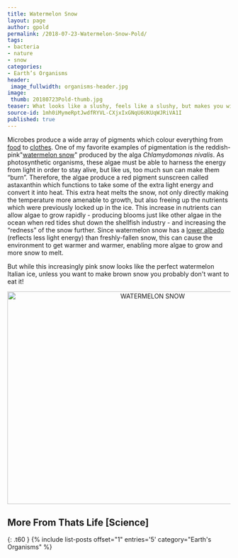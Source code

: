 ```yaml
---
title: Watermelon Snow
layout: page
author: gpold
permalink: /2018-07-23-Watermelon-Snow-Pold/
tags:
- bacteria
- nature
- snow
categories:
- Earth’s Organisms
header:
 image_fullwidth: organisms-header.jpg
image:
 thumb: 20180723Pold-thumb.jpg
teaser: What looks like a slushy, feels like a slushy, but makes you wish you hadn’t eaten it?
source-id: 1mh0iMymeRptJwdfRYVL-CXjxIxGNqU6UKUqWJRiVA1I
published: true
---
```

Microbes produce a wide array of pigments which colour everything from [food](https://microbewiki.kenyon.edu/index.php/Industrial_Applications_of_Bacterial_Pigments) to [clothes](https://www.stylus.com/rlthzt). One of my favorite examples of pigmentation is the reddish-pink"[watermelon snow](https://en.wikipedia.org/wiki/Watermelon_snow)" produced by the alga *Chlamydomonas nivalis*. As photosynthetic organisms, these algae must be able to harness the energy from light in order to stay alive, but like us, too much sun can make them “burn”. Therefore, the algae produce a red pigment sunscreen called astaxanthin which functions to take some of the extra light energy and convert it into heat. This extra heat melts the snow, not only directly making the temperature more amenable to growth, but also freeing up the nutrients which were previously locked up in the ice. This increase in nutrients can allow algae to grow rapidly - producing blooms just like other algae in the ocean when red tides shut down the shellfish industry - and increasing the “redness” of the snow further. Since watermelon snow has a [lower albedo](https://www.ecowatch.com/pink-snow-a-bad-sign-for-the-future-scientists-say-1891184743.html) (reflects less light energy) than freshly-fallen snow, this can cause the environment to get warmer and warmer, enabling more algae to grow and more snow to melt. 

But while this increasingly pink snow looks like the perfect watermelon Italian ice, unless you want to make brown snow you probably don't want to eat it!

<center><a data-flickr-embed="true"  href="https://www.flickr.com/photos/bryanto/2673515764/in/photolist-55ft6o-ky7eLz-bJs8Gi-ctxxbC-Xe3uA1-jBaNK-hxHFX-yRK1n-WjRzAj-2GDYnS-DpSBn4-9fUWS8-tsy9p2-Xanvif-W9odPh-XmgvMb-922bHn-Xanuky-WbPoqD-5JGrDv-WbNKQ4-XmgmEJ-WbPkBH-XanwEJ-WbPmf6-Xmgeao-XqfcL8-XanwbN-qtveYu-WbPgbt-4GD9XW-W9owg1-W9nXKQ-8sFHde-4LTHVz-WPbgV3-WbNL7g-XanRqj-yz97G-XmgviW-7GVJe6-Cdc7BU-W9oCRW-ZjkgzB-Yey8cu-YexYXo-EyjgN-Xmgn7A-XqeK88-WbPpyk" title="WATERMELON SNOW"><img src="https://farm4.staticflickr.com/3186/2673515764_fa0f7bb236_z.jpg" width="640" height="480" alt="WATERMELON SNOW"></a><script async src="//embedr.flickr.com/assets/client-code.js" charset="utf-8"></script></center>

## More From Thats Life [Science]
{: .t60 }
{% include list-posts offset="1" entries='5' category="Earth's Organisms" %}

